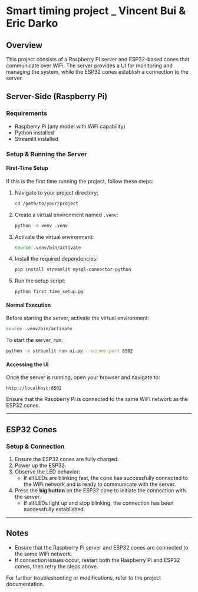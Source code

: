# Smart timing project _ Vincent Bui & Eric Darko

## Overview

This project consists of a Raspberry Pi server and ESP32-based cones that communicate over WiFi. The server provides a UI for monitoring and managing the system, while the ESP32 cones establish a connection to the server.

## Server-Side (Raspberry Pi)

### Requirements

- Raspberry Pi (any model with WiFi capability)
- Python installed
- Streamlit installed

### Setup & Running the Server

#### First-Time Setup

If this is the first time running the project, follow these steps:

1. Navigate to your project directory:
   ```sh
   cd /path/to/your/project
   ```

2. Create a virtual environment named `.venv`:
   ```sh
   python -m venv .venv
   ```

3. Activate the virtual environment:
   ```sh
   source .venv/bin/activate
   ```

4. Install the required dependencies:
   ```sh
   pip install streamlit mysql-connector-python
   ```

5. Run the setup script:
   ```sh
   python first_time_setup.py
   ```

#### Normal Execution

Before starting the server, activate the virtual environment:
```sh
source .venv/bin/activate
```

To start the server, run:

```sh
python -m streamlit run ui.py --server.port 8502
```

#### Accessing the UI

Once the server is running, open your browser and navigate to:

```
http://localhost:8502
```

Ensure that the Raspberry Pi is connected to the same WiFi network as the ESP32 cones.

---

## ESP32 Cones

### Setup & Connection

1. Ensure the ESP32 cones are fully charged.
2. Power up the ESP32.
3. Observe the LED behavior:
   - If all LEDs are blinking fast, the cone has successfully connected to the WiFi network and is ready to communicate with the server.
4. Press the **big button** on the ESP32 cone to initiate the connection with the server.
   - If all LEDs light up and stop blinking, the connection has been successfully established.

---

## Notes

- Ensure that the Raspberry Pi server and ESP32 cones are connected to the same WiFi network.
- If connection issues occur, restart both the Raspberry Pi and ESP32 cones, then retry the steps above.

For further troubleshooting or modifications, refer to the project documentation.

